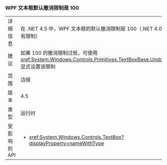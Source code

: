 ### <a name="wpf-textbox-defaults-to-undo-limit-of-100"></a>WPF 文本框默认撤消限制是 100

|   |   |
|---|---|
|详细信息|在 .NET 4.5 中，WPF 文本框的默认撤消限制是 100（.NET 4.0 则没有限制）|
|建议|如果 100 的撤消限制过低，可使用 <xref:System.Windows.Controls.Primitives.TextBoxBase.UndoLimit> 显式设置该限制|
|范围|边缘|
|版本|4.5|
|类型|运行时|
|受影响的 API|<ul><li><xref:System.Windows.Controls.TextBox?displayProperty=nameWithType></li></ul>|

